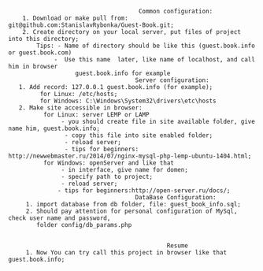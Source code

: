 
                     
                     
   
                                         Common configuration:
        1. Download or make pull from: git@github.com:StanislavRybonka/Guest-Book.git;
        2. Create directory on your local server, put files of project into this directory;
            Tips: - Name of directory should be like this (guest.book.info or guest.book.com)
                 -  Use this name  later, like name of localhost, and call him in browser
                       guest.book.info for example
                                        Server configuration:
       1. Add record: 127.0.0.1 guest.book.info (for example);
             for Linux: /etc/hosts;
             for Windows: C:\Windows\System32\drivers\etc\hosts
       2. Make site accessible in browser:
              for Linux: server LEMP or LAMP
                   - you should create file in site available folder, give name him, guest.book.info;
                    - copy this file into site enabled folder;
                    - reload server;
                    - tips for beginners: http://newwebmaster.ru/2014/07/nginx-mysql-php-lemp-ubuntu-1404.html;
              for Windows: openServer and like that
                   - in interface, give name for domen;
                   - specify path to project;
                   - reload server;
                  - tips for beginners:http://open-server.ru/docs/;
                                        DataBase Configuration:
         1. import database from db folder, file: guest_book_info.sql;
         2. Should pay attention for personal configuration of MySql, check user name and password,
            folder config/db_params.php

  
                                                 Resume
         1. Now You can try call this project in browser like that guest.book.info;
